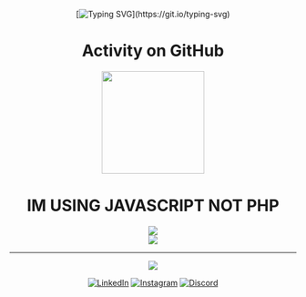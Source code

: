 <div align="center">

  
[![Typing SVG](https://readme-typing-svg.demolab.com/?lines=Hello+welcome.Im+IllalRajinCoding+and;this+my+repo+or+project;)](https://git.io/typing-svg)

  
  <h1>Activity on GitHub</h1>
  <img height="180em" src="https://github-readme-stats.vercel.app/api?username=IllalRajinCoding&theme=dark&hide_border=false&include_all_commits=true&count_private=true&show_icons=true" />
  
</div>
<div align="center">

  <h1>IM USING JAVASCRIPT NOT PHP</h1>

![](https://nirzak-streak-stats.vercel.app/?user=IllalRajinCoding&theme=dark&hide_border=false)<br/>
![](https://github-readme-stats.vercel.app/api/top-langs/?username=IllalRajinCoding&theme=dark&hide_border=false&include_all_commits=false&count_private=false&layout=compact)

---
[![](https://visitcount.itsvg.in/api?id=IllalRajinCoding&icon=0&color=0)](https://visitcount.itsvg.in)

  [![LinkedIn](https://img.shields.io/badge/LinkedIn-0077B5?style=for-the-badge&logo=linkedin&logoColor=white)](https://www.linkedin.com/in/robbanie-hillaly-kurniadien-1b285a334/)
  [![Instagram](https://img.shields.io/badge/Instagram-E4405F?style=for-the-badge&logo=instagram&logoColor=white)](https://instagram.com/loxyland)
  [![Discord](https://img.shields.io/badge/Discord-5865F2?style=for-the-badge&logo=discord&logoColor=white)](https://discord.com/users/you)
  

</div>
